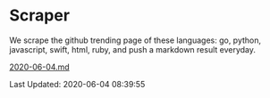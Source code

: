 # Scraper

We scrape the github trending page of these languages: go, python, javascript, swift, html, ruby, and push a markdown result everyday.

[2020-06-04.md](https://github.com/henson/Scraper/blob/master/2020-06-04.md)

Last Updated: 2020-06-04 08:39:55